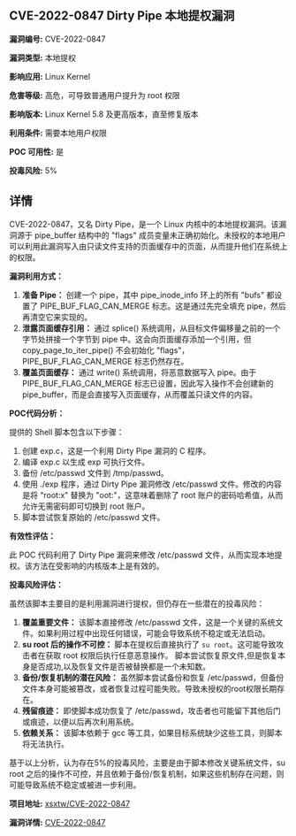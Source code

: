 ## CVE-2022-0847 Dirty Pipe 本地提权漏洞

**漏洞编号:** CVE-2022-0847

**漏洞类型:** 本地提权

**影响应用:** Linux Kernel

**危害等级:** 高危，可导致普通用户提升为 root 权限

**影响版本:** Linux Kernel 5.8 及更高版本，直至修复版本

**利用条件:** 需要本地用户权限

**POC 可用性:** 是

**投毒风险:** 5%

## 详情

CVE-2022-0847，又名 Dirty Pipe，是一个 Linux 内核中的本地提权漏洞。该漏洞源于 pipe_buffer 结构中的 "flags" 成员变量未正确初始化。未授权的本地用户可以利用此漏洞写入由只读文件支持的页面缓存中的页面，从而提升他们在系统上的权限。

**漏洞利用方式：**

1.  **准备 Pipe：** 创建一个 pipe，其中 pipe_inode_info 环上的所有 "bufs" 都设置了 PIPE_BUF_FLAG_CAN_MERGE 标志。这是通过先完全填充 pipe，然后再清空它来实现的。
2.  **泄露页面缓存引用：** 通过 splice() 系统调用，从目标文件偏移量之前的一个字节处拼接一个字节到 pipe 中。这会向页面缓存添加一个引用，但 copy_page_to_iter_pipe() 不会初始化 "flags"，PIPE_BUF_FLAG_CAN_MERGE 标志仍然存在。
3.  **覆盖页面缓存：** 通过 write() 系统调用，将恶意数据写入 pipe。由于 PIPE_BUF_FLAG_CAN_MERGE 标志已设置，因此写入操作不会创建新的 pipe_buffer，而是会直接写入页面缓存，从而覆盖只读文件的内容。

**POC代码分析：**

提供的 Shell 脚本包含以下步骤：

1.  创建 exp.c，这是一个利用 Dirty Pipe 漏洞的 C 程序。
2.  编译 exp.c 以生成 exp 可执行文件。
3.  备份 /etc/passwd 文件到 /tmp/passwd。
4.  使用 ./exp 程序，通过 Dirty Pipe 漏洞修改 /etc/passwd 文件。修改的内容是将 "root:x" 替换为 "oot:"，这意味着删除了 root 账户的密码哈希值，从而允许无需密码即可切换到 root 账户。
5.  脚本尝试恢复原始的 /etc/passwd 文件。

**有效性评估：**

此 POC 代码利用了 Dirty Pipe 漏洞来修改 /etc/passwd 文件，从而实现本地提权。该方法在受影响的内核版本上是有效的。

**投毒风险评估：**

虽然该脚本主要目的是利用漏洞进行提权，但仍存在一些潜在的投毒风险：

1.  **覆盖重要文件：** 该脚本直接修改 /etc/passwd 文件，这是一个关键的系统文件。如果利用过程中出现任何错误，可能会导致系统不稳定或无法启动。
2.  **su root 后的操作不可控：** 脚本在提权后直接执行了 `su root`。这可能导致攻击者在获取 root 权限后执行任意恶意操作。 脚本尝试恢复原文件,但是恢复本身是否成功,以及恢复文件是否被替换都是一个未知数。
3.  **备份/恢复机制的潜在风险：** 虽然脚本尝试备份和恢复 /etc/passwd，但备份文件本身可能被篡改，或者恢复过程可能失败。导致未授权的root权限长期存在。
4.  **残留痕迹：** 即使脚本成功恢复了 /etc/passwd，攻击者也可能留下其他后门或痕迹，以便以后再次利用系统。
5.  **依赖关系：** 该脚本依赖于 gcc 等工具，如果目标系统缺少这些工具，则脚本将无法执行。

基于以上分析，认为存在5%的投毒风险，主要是由于脚本修改关键系统文件，su root 之后的操作不可控，并且依赖于备份/恢复机制，如果这些机制存在问题，则可能导致系统不稳定或被进一步利用。

**项目地址:** [xsxtw/CVE-2022-0847](https://github.com/xsxtw/CVE-2022-0847)

**漏洞详情:** [CVE-2022-0847](https://nvd.nist.gov/vuln/detail/CVE-2022-0847)